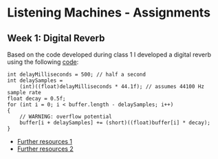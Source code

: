 # Listening Machines - Assignments

## Week 1: Digital Reverb
Based on the code developed during class 1 I developed a digital reverb using the following [code](https://stackoverflow.com/questions/5318989/reverb-algorithm):

```
int delayMilliseconds = 500; // half a second
int delaySamples = 
    (int)((float)delayMilliseconds * 44.1f); // assumes 44100 Hz sample rate
float decay = 0.5f;
for (int i = 0; i < buffer.length - delaySamples; i++)
{
    // WARNING: overflow potential
    buffer[i + delaySamples] += (short)((float)buffer[i] * decay);
}
```
* [Further resources 1](https://dsp.stackexchange.com/questions/2792/high-quality-reverb-algorithm)
* [Further resources 2](http://sites.music.columbia.edu/cmc/MusicAndComputers/chapter5/05_02.php)